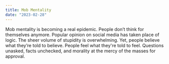 ```yaml
---
title: Mob Mentality
date: "2023-02-28"
---
```


Mob mentality is becoming a real epidemic. People don’t think for themselves anymore. Popular opinion on social media has taken place of logic. The sheer volume of stupidity is overwhelming. Yet, people believe what they’re told to believe. People feel what they're told to feel. Questions unasked, facts unchecked, and morality at the mercy of the masses for approval. 

